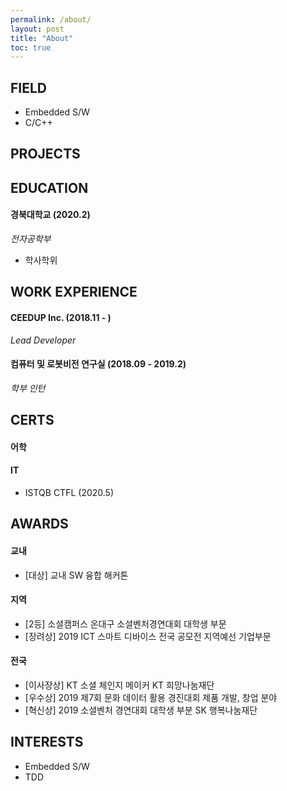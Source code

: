 ```yaml
---
permalink: /about/
layout: post
title: "About"
toc: true
---
```


## FIELD
* Embedded S/W
* C/C++

## PROJECTS

## EDUCATION
#### 경북대학교 (2020.2)
*전자공학부*
* 학사학위

## WORK EXPERIENCE
#### CEEDUP Inc. (2018.11 - )
*Lead Developer*

#### 컴퓨터 및 로봇비전 연구실 (2018.09 - 2019.2)
*학부 인턴*

## CERTS
#### 어학

#### IT
* ISTQB CTFL (2020.5)

## AWARDS
#### 교내
* [대상] 교내 SW 융합 해커톤
#### 지역
* [2등] 소셜캠퍼스 온대구 소셜벤처경연대회 대학생 부문
* [장려상] 2019 ICT 스마트 디바이스 전국 공모전 지역예선 기업부문
#### 전국
* [이사장상] KT 소셜 체인지 메이커 KT 희망나눔재단
* [우수상] 2019 제7회 문화 데이터 활용 경진대회 제품 개발, 창업 분야
* [혁신상] 2019 소셜벤처 경연대회 대학생 부분 SK 행복나눔재단

## INTERESTS
* Embedded S/W
* TDD
